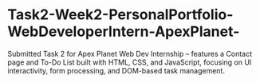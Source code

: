 # Task2-Week2-PersonalPortfolio-WebDeveloperIntern-ApexPlanet-
Submitted Task 2 for Apex Planet Web Dev Internship – features a Contact page and To-Do List built with HTML, CSS, and JavaScript, focusing on UI interactivity, form processing, and DOM-based task management.
